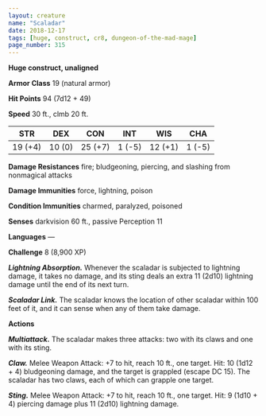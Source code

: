```yaml
---
layout: creature
name: "Scaladar"
date: 2018-12-17
tags: [huge, construct, cr8, dungeon-of-the-mad-mage]
page_number: 315
---
```


**Huge construct, unaligned**

**Armor Class** 19 (natural armor)

**Hit Points** 94 (7d12 + 49)

**Speed** 30 ft., clmb 20 ft.

|   STR   |   DEX   |   CON   |   INT   |   WIS   |   CHA   |
|:-----:|:-----:|:-----:|:-----:|:-----:|:-----:|
| 19 (+4) | 10 (0) | 25 (+7) | 1 (-5) | 12 (+1) | 1 (-5) |

**Damage Resistances** fire; bludgeoning, piercing, and slashing from nonmagical attacks

**Damage Immunities** force, lightning, poison

**Condition Immunities** charmed, paralyzed, poisoned

**Senses** darkvision 60 ft., passive Perception 11

**Languages** —

**Challenge** 8 (8,900 XP)

***Lightning Absorption.*** Whenever the scaladar is subjected to lightning damage, it takes no damage, and its sting deals an extra 11 (2d10) lightning damage until the end of its next turn.

***Scaladar Link.*** The scaladar knows the location of other scaladar within 100 feet of it, and it can sense when any of them take damage.

**Actions**

***Multiattack.*** The scaladar makes three attacks: two with its claws and one with its sting.

***Claw.*** Melee Weapon Attack: +7 to hit, reach 10 ft., one target. Hit: 10 (1d12 + 4) bludgeoning damage, and the target is grappled (escape DC 15). The scaladar has two claws, each of which can grapple one target.

***Sting.*** Melee Weapon Attack: +7 to hit, reach 10 ft., one target. Hit: 9 (1d10 + 4) piercing damage plus 11 (2d10) lightning damage.